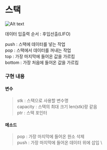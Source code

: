 # 스택
![Alt text](http://lh4.ggpht.com/-yPC1y5pyEK8/UI5YdsZz_oI/AAAAAAAAA1Y/zSzytUOxVWA/clip_image001_thumb%25255B1%25255D.gif?imgmax=800)

데이터 입출력 순서 : 후입선출(LIFO)

push : 스택에 데이터를 넣는 작업 \
pop : 스택에서 데이터를 꺼내는 작업 \
top : 가장 마지막에 들어온 값을 가르킴 \
bottom : 가장 처음에 들어온 값을 가르킴

### 구현 내용
#### 변수
>stk : 스택으로 사용할 변수명 \
>capacity : 스택의 최대 크기 len(stk)랑 같음 \
>ptr : 스택 포인터


#### 메소드
>pop : 가장 마지막에 들어온 원소 삭제 \
>push : 가장 마지막에 들어온 데이터 위에 삽입 \
>